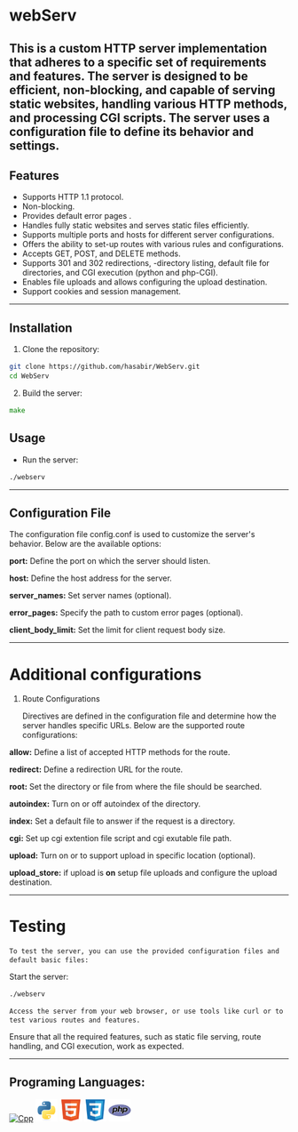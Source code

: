 # webServ

This is a custom HTTP server implementation that adheres to a specific set of requirements and features. The server is designed to be efficient, non-blocking, and capable of serving static websites, handling various HTTP methods, and processing CGI scripts. The server uses a configuration file to define its behavior and settings.
---

## Features
- Supports HTTP 1.1 protocol.
- Non-blocking.
- Provides default error pages .
- Handles fully static websites and serves static files efficiently.
- Supports multiple ports and hosts for different server configurations.
- Offers the ability to set-up routes with various rules and configurations.
- Accepts GET, POST, and DELETE methods.
- Supports 301 and 302 redirections, -directory listing, default file for 	directories, and CGI execution (python and php-CGI).
- Enables file uploads and allows configuring the upload destination.
- Support cookies and session management.
---

## Installation
1. Clone the repository:

```bash
git clone https://github.com/hasabir/WebServ.git
cd WebServ
```
2. Build the server:

```go
make
```
## Usage
- Run the server:

```bash
./webserv
```

---
## Configuration File

The configuration file config.conf is used to customize the server's behavior. Below are the available options:

**port:** Define the port on which the server should listen.

**host:** Define the host address for the server.

**server_names:** Set server names (optional).

**error_pages:** Specify the path to custom error pages (optional).

**client_body_limit:** Set the limit for client request body size.

---
# Additional configurations

1. Route Configurations

	Directives are defined in the configuration file and determine how the server handles specific URLs. Below are the supported route configurations:

**allow:** Define a list of accepted HTTP methods for the route.

**redirect:** Define a redirection URL for the route.

**root:** Set the directory or file from where the file should be searched.

**autoindex:** Turn on or off autoindex of the directory.

**index:** Set a default file to answer if the request is a directory.

**cgi:** Set up cgi extention file script and cgi exutable file path.

**upload:** Turn on or to support upload in specific location (optional).

**upload_store:** if upload is **on** setup file uploads and configure the upload destination.

---
# Testing

	To test the server, you can use the provided configuration files and default basic files:

Start the server:

```bash
./webserv
```
	Access the server from your web browser, or use tools like curl or to test various routes and features.

Ensure that all the required features, such as static file serving, route handling, and CGI execution, work as expected.

---
## Programing Languages:
<p align="left">
	
<a href="https://en.cppreference.com/w/" target="_blank" rel="noreferrer"><img src="https://raw.githubusercontent.com/isocpp/logos/master/cpp_logo.png" width="36" height="36" alt="Cpp" /></a>
  <img src="https://raw.githubusercontent.com/devicons/devicon/master/icons/python/python-original.svg" alt="python" width="40" height="40"/>
  <img src="https://raw.githubusercontent.com/devicons/devicon/master/icons/html5/html5-original.svg" alt="HTML" width="40" height="40"/>
  <img src="https://raw.githubusercontent.com/devicons/devicon/master/icons/css3/css3-original.svg" alt="CSS" width="40" height="40"/>
  <img src="https://raw.githubusercontent.com/devicons/devicon/master/icons/php/php-original.svg" alt="PHP" width="40" height="40"/>
</p>






